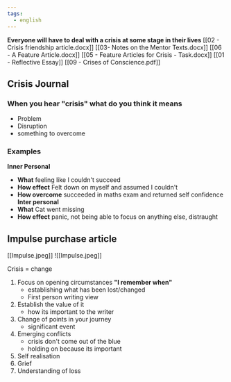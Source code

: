 ```yaml
---
tags:
  - english
---
```


**Everyone will have to deal with a crisis at some stage in their lives**
[[02 - Crisis friendship article.docx]]
[[03- Notes on the Mentor Texts.docx]]
[[06 - A Feature Article.docx]]
[[05 - Feature Articles for Crisis - Task.docx]]
[[01 - Reflective Essay]]
[[09 - Crises of Conscience.pdf]]
## Crisis Journal
### When you hear "crisis" what do you think it means
- Problem
- Disruption
- something to overcome
### Examples
**Inner Personal**
- **What** feeling like I couldn't succeed
- **How effect** Felt down on myself and assumed I couldn't 
- **How overcome** succeeded in maths exam and returned self confidence
**Inter personal**
- **What** Cat went missing
- **How effect** panic, not being able to focus on anything else, distraught

## Impulse purchase article
[[Impulse.jpeg]]
![[Impulse.jpeg]]

Crisis = change

1. Focus on opening circumstances
	**"I remember when"**
	- establishing what has been lost/changed
	- First person writing view
2. Establish the value of it
	- how its important to the writer
3. Change of points in your journey
	- significant event
4. Emerging conflicts
	- crisis don't come out of the blue
	- holding on because its important
5. Self realisation
6. Grief
7. Understanding of loss

